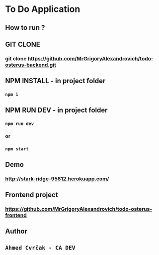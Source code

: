 # To Do Application

## How to run ?

## GIT CLONE
### git clone https://github.com/MrGrigoryAlexandrovich/todo-osterus-backend.git

## NPM INSTALL - in project folder
### `npm i`

## NPM RUN DEV - in project folder
### `npm run dev` 
### or
### `npm start` 

## Demo
### http://stark-ridge-95612.herokuapp.com/

## Frontend project
### https://github.com/MrGrigoryAlexandrovich/todo-osterus-frontend

## Author
## `Ahmed Cvrčak - CA DEV` 